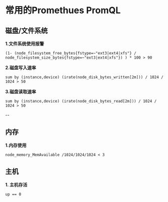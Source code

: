 # 常用的Promethues PromQL

## 磁盘/文件系统
**1.文件系统使用报警**   
```
(1- (node_filesystem_free_bytes{fstype=~"ext3|ext4|xfs"} / node_filesystem_size_bytes{fstype=~"ext3|ext4|xfs"}) ) * 100 > 90
```
**2.磁盘写入速率**
```
sum by (instance,device) (irate(node_disk_bytes_written[2m])) / 1024 / 1024 > 50
```    
**3.磁盘读取速率**
```
sum by (instance,device) (irate(node_disk_bytes_read[2m])) / 1024 / 1024 > 50
```
--
## 内存
**1.内存使用**
```
node_memory_MemAvailable /1024/1024/1024 < 3
```
## 主机
**1. 主机存活**   
```
up == 0
```
